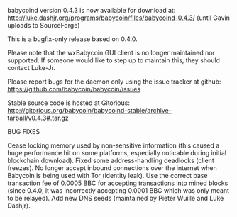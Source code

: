 babycoind version 0.4.3 is now available for download at:
http://luke.dashjr.org/programs/babycoin/files/babycoind-0.4.3/ (until Gavin uploads to SourceForge)

This is a bugfix-only release based on 0.4.0.

Please note that the wxBabycoin GUI client is no longer maintained nor supported. If someone would like to step up to maintain this, they should contact Luke-Jr.

Please report bugs for the daemon only using the issue tracker at github:
https://github.com/babycoin/babycoin/issues

Stable source code is hosted at Gitorious:
http://gitorious.org/babycoin/babycoind-stable/archive-tarball/v0.4.3#.tar.gz

BUG FIXES

Cease locking memory used by non-sensitive information (this caused a huge performance hit on some platforms, especially noticable during initial blockchain download).
Fixed some address-handling deadlocks (client freezes).
No longer accept inbound connections over the internet when Babycoin is being used with Tor (identity leak).
Use the correct base transaction fee of 0.0005 BBC for accepting transactions into mined blocks (since 0.4.0, it was incorrectly accepting 0.0001 BBC which was only meant to be relayed).
Add new DNS seeds (maintained by Pieter Wuille and Luke Dashjr).


